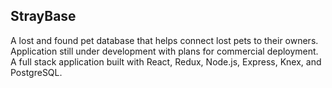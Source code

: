 ## StrayBase

A lost and found pet database that helps connect lost pets to their owners. Application still under development with plans for commercial deployment. A full stack application built with React, Redux, Node.js, Express, Knex, and PostgreSQL.
